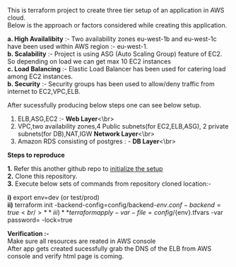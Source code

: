 This is terraform project to create three tier setup of an application in AWS cloud. <br />
Below is the approach or factors considered while creating this application.

**a. High Availalibity** :- Two availability zones eu-west-1b and eu-west-1c have been used within AWS region :- eu-west-1.<br />
**b. Scalability** :- Project is using ASG (Auto Scaling Group) feature of EC2. So depending on load we can get max 10 EC2 instances<br />
**c. Load Balancing** :- Elastic Load Balancer has been used for catering load among EC2 instances.<br />
**b. Security** :- Security groups has been used to allow/deny traffic from internet to EC2,VPC,ELB.<br />

After sucessfully producing below steps one can see below setup.

1. ELB,ASG,EC2 :- **Web Layer**<\br>
2. VPC,two availability zones,4 Public subnets(for EC2,ELB,ASG), 2 private subnets(for DB),NAT,IGW **Network Layer**<\br> 
3. Amazon RDS consisting of postgres : - **DB Layer**<\br>


**Steps to reproduce**

**1.** Refer this another github repo to [initialize the setup](https://github.com/KPMG-Assignment/Initialiaze-Setup)<br />
**2.** Clone this repository.<br />
**3.** Execute below sets of commands from repository cloned location:-<br />

**i)** export env=dev (or test/prod)<br />
**ii)** terraform init -backend-config=config/backend-${env}.conf -backend=true<br />
**iii)** terraform apply -var-file=config/${env}.tfvars -var password=<db password> -lock=true<br />



**Verification :-**<br />
Make sure all resources are reated in AWS console<br />
After app gets created sucessfully grab the DNS of the ELB from AWS console and verify html page is coming.
